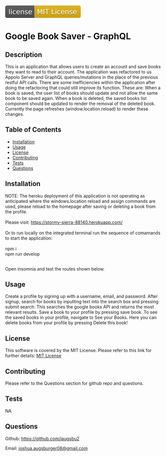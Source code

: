 ![license badge](/client/public/license-MIT-License-yellow.svg)

  # Google Book Saver - GraphQL

  ## Description

This is an application that allows users to create an account and save books they want to read to their account. The application was refactored to us Appolo Server and GraphQL queries/mutations in the place of the previous restful API calls. There are some inefficiencies within the application after doing the refactoring that could still improve its function. These are: When a book is saved, the user list of books should update and not allow the same book to be saved again. When a book is deleted, the saved books list component should be updated to render the removal of the deleted book. Currently the page refreshes (window.location.reload) to render these changes.

  ## Table of Contents
  
  - [Installation](#installation)
  - [Usage](#usage)
  - [License](#license)
  - [Contributing](#contributing)
  - [Tests](#tests)
  - [Questions](#questions)
  
  ## Installation
  NOTE: The heroku deployment of this application is not operating as anticipated where the windows.location reload and assign commands are used, please reload to the homepage after saving or deleting a book from the profile.   <br><br>
  Please visit: https://stormy-sierra-88140.herokuapp.com/
  <br><br>
  Or to run locally on the integrated terminal run the sequence of comamands to start the application:<br><br>
  npm i<br>
  npm run develop<br><br>

  Open insomnia and test the routes shown below.
  
  ## Usage
  
Create a profile by signing up with a username, email, and password. After signup, search for books by inputting text into the search box and pressing submit search. This searches the google books API and returns the most relevant results. Save a book to your profile by pressing save book. To see the saved books in your profile, navigate to See your Books. Here you can delete books from your profile by pressing Delete this book!
  
  ## License

  This software is covered by the MIT License. Please refer to this link for further details: 
  [MIT License](https://opensource.org/licenses/MIT)
  
  ## Contributing

 Please refer to the Questions section for github repo and questions.
  
  ## Tests

  NA
  
  ## Questions

  Github: https://github.com/jaugsbu2

  Email: joshua.augsburger08@gmail.com

